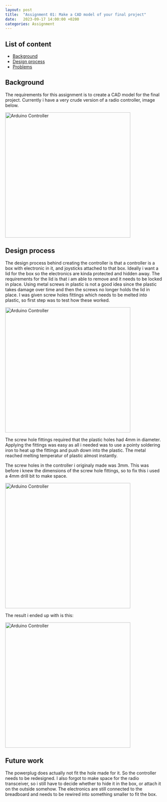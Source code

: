 ```yaml
---
layout: post
title:  "Assignment 01: Make a CAD model of your final project"
date:   2023-09-17 14:00:00 +0200
categories: Assignment
---
```


## List of content

- [Background](#background)
- [Design process](#design-process)
- [Problems](#problems)



## Background

The requirements for this assignment is to create a CAD model for the final project. Currently i have a very crude version of a radio controller, image below. 


<img src="{{ '/assets/images/arduino_controller0.jpg' | prepend: site.baseurl | prepend: site.url}}" alt="Arduino Controller" height=400px/>

## Design process

The design process behind creating the controller is that a controller is a box with electronic in it, and joysticks attached to that box. Ideally i want a lid for the box so the electronics are kinda protected and hidden away. The requirements for the lid is that i am able to remove and it needs to be locked in place. Using metal screws in plastic is not a good idea since the plastic takes damage over time and then the screws no longer holds the lid in place. I was given screw holes fittings which needs to be melted into plastic, so first step was to test how these worked.


<img src="{{ '/assets/images/screw_fitting_test.jpg' | prepend: site.baseurl | prepend: site.url}}" alt="Arduino Controller" height=400px/>

The screw hole fittings required that the plastic holes had 4mm in diameter. Applying the fittings was easy as all i needed was to use a pointy soldering iron to heat up the fittings and push down into the plastic. The metal reached melting temperatur of plastic almost instantly.

The screw holes in the controller i originaly made was 3mm. This was before i knew the dimensions of the screw hole fittings, so to fix this i used a 4mm drill bit to make space.


<img src="{{ '/assets/images/arduino_controller2.jpg' | prepend: site.baseurl | prepend: site.url}}" alt="Arduino Controller" height=400px/>


The result i ended up with is this:

<img src="{{ '/assets/images/arduino_controller3.jpg' | prepend: site.baseurl | prepend: site.url}}" alt="Arduino Controller" height=400px/>

## Future work

The powerplug does actually not fit the hole made for it. So the controller needs to be redesigned. I also forgot to make space for the radio transceiver, so i still have to decide whether to hide it in the box, or attach it on the outside somehow. The electronics are still connected to the breadboard and needs to be rewired into something smaller to fit the box.

